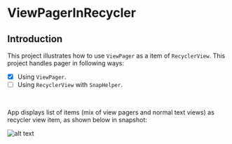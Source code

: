 # ViewPagerInRecycler

## Introduction
This project illustrates how to use `ViewPager` as a item of `RecyclerView`. This project handles pager in following ways:<br>
- [x] Using `ViewPager`.
- [ ] Using `RecyclerView` with `SnapHelper`.
<br>

App displays list of items (mix of view pagers and normal text views) as recycler view item, as shown below in snapshot:

![alt text](https://raw.githubusercontent.com/harneev/ViewPagerInRecycler/develop/app/snapshot/Screenshot_1518559578.png)

